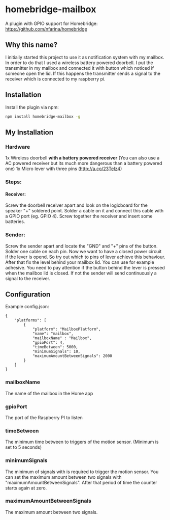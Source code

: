 # homebridge-mailbox
A plugin with GPIO support for Homebridge: https://github.com/nfarina/homebridge 

## Why this name?
I initially started this project to use it as notification system with my mailbox. In order to do that I used a wireless battery powered doorbell. I put the transmitter in my mailbox and connected it with button which noticed if someone open the lid. If this happens the transmitter sends a signal to the receiver which is connected to my raspberry pi.

## Installation

Install the plugin via npm:

```bash
npm install homebridge-mailbox -g
```

## My Installation

### Hardware
1x Wireless doorbell **with a battery powered receiver** (You can also use a AC powered receiver but its much more dangerous than a battery powered one)
1x Micro lever with three pins (http://a.co/23TeIz4)

### Steps:
#### Receiver:
Screw the doorbell receiver apart and look on the logicboard for the speaker "+" soldered point. Solder a cable on it and connect this cable with a GPIO port (eg. GPIO 4).
Screw together the receiver and insert some batteries.

### Sender:
Screw the sender apart and locate the "GND" and "+" pins of the button. Solder one cable on each pin. Now we want to have a closed power circuit if the lever is opend. So try out which to pins of lever achieve this behaviour. After that fix the level behind your mailbox lid. You can use for example adhesive. You need to pay attention if the button behind the lever is pressed when the mailbox lid is closed. If not the sender will send continuously a signal to the receiver.


## Configuration
Example config.json:

    {
        "platforms": [
            {
                "platform": "MailboxPlatform",
                "name": "mailbox",
                "mailboxName" : "Mailbox",
                "gpioPort": 4,
                "timeBetween": 5000,
                "minimumSignals": 10,
                "maximumAmountBetweenSignals": 2000
            }
        ]
    }

### mailboxName
The name of the mailbox in the Home app

### gpioPort
The port of the Raspberry PI to listen

### timeBetween
The minimum time between to triggers of the motion sensor. (Minimum is set to 5 seconds)

### minimumSignals
The minimum of signals with is required to trigger the motion sensor. You can set the maximum amount between two signals with "maximumAmountBetweenSignals". After that period of time the counter starts again at zero.

### maximumAmountBetweenSignals
The maximum amount between two signals.